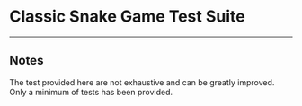 # Classic Snake Game Test Suite

---

## Notes
The test provided here are not exhaustive and can be greatly improved. Only a minimum of tests has been provided.
